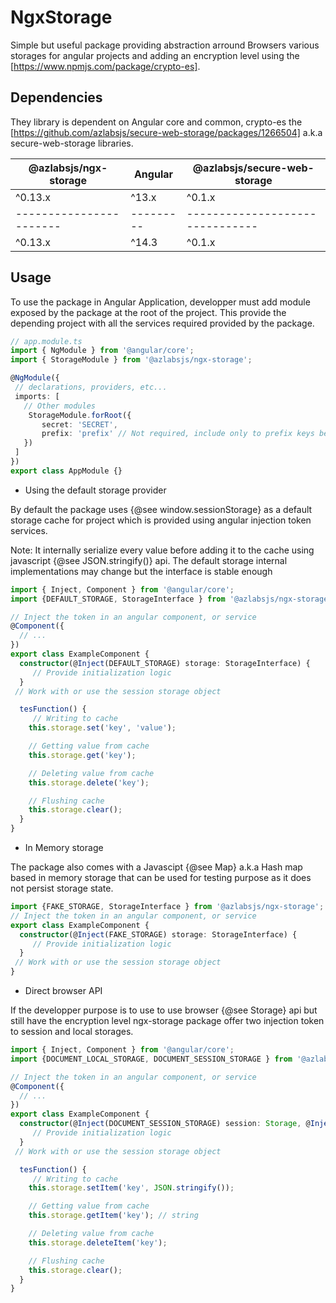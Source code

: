 # NgxStorage

Simple but useful package providing abstraction arround Browsers various storages for angular projects and adding an encryption level using the [https://www.npmjs.com/package/crypto-es].

## Dependencies

They library is dependent on Angular core and common, crypto-es the [https://github.com/azlabsjs/secure-web-storage/packages/1266504] a.k.a secure-web-storage libraries.

| @azlabsjs/ngx-storage | Angular | @azlabsjs/secure-web-storage  |
|-----------------------|---------|-------------------------------|
| ^0.13.x               | ^13.x   | ^0.1.x                        |
|-----------------------|---------|-------------------------------|
| ^0.13.x               | ^14.3   | ^0.1.x                        |

## Usage

To use the package in Angular Application, developper must add module exposed by the package at the root of the project. This provide the depending project with all the services required provided by the package.

```ts
// app.module.ts
import { NgModule } from '@angular/core';
import { StorageModule } from '@azlabsjs/ngx-storage';

@NgModule({
 // declarations, providers, etc...
 imports: [
   // Other modules
    StorageModule.forRoot({
       secret: 'SECRET',
       prefix: 'prefix' // Not required, include only to prefix keys before they are added to the cache
   })
 ]
})
export class AppModule {}
```

* Using the default storage provider

By default the package uses {@see window.sessionStorage} as a default storage cache for project which is provided using angular injection token services.

Note: It internally serialize every value before adding it to the cache
using javascript {@see JSON.stringify()} api. The default storage internal implementations may change but the interface is stable enough

```ts
import { Inject, Component } from '@angular/core';
import {DEFAULT_STORAGE, StorageInterface } from '@azlabsjs/ngx-storage';

// Inject the token in an angular component, or service
@Component({
  // ...
})
export class ExampleComponent {
  constructor(@Inject(DEFAULT_STORAGE) storage: StorageInterface) {
     // Provide initialization logic
  }
 // Work with or use the session storage object

  tesFunction() {
     // Writing to cache
    this.storage.set('key', 'value');

    // Getting value from cache
    this.storage.get('key');

    // Deleting value from cache
    this.storage.delete('key');

    // Flushing cache
    this.storage.clear();
  }
}
```

* In Memory storage

The package also comes with a Javascipt {@see Map} a.k.a Hash map based in memory storage that can be used for testing purpose as it does not persist storage state.

```ts
import {FAKE_STORAGE, StorageInterface } from '@azlabsjs/ngx-storage';
// Inject the token in an angular component, or service
export class ExampleComponent {
  constructor(@Inject(FAKE_STORAGE) storage: StorageInterface) {
     // Provide initialization logic
  }
 // Work with or use the session storage object
}
```

* Direct browser API

If the developper purpose is to use to use browser {@see Storage} api but still have the encryption level ngx-storage package offer two injection token to session and local storages.

```ts
import { Inject, Component } from '@angular/core';
import {DOCUMENT_LOCAL_STORAGE, DOCUMENT_SESSION_STORAGE } from '@azlabsjs/ngx-storage';

// Inject the token in an angular component, or service
@Component({
  // ...
})
export class ExampleComponent {
  constructor(@Inject(DOCUMENT_SESSION_STORAGE) session: Storage, @Inject(DOCUMENT_LOCAL_STORAGE) local: Storage) {
     // Provide initialization logic
  }
 // Work with or use the session storage object

  tesFunction() {
     // Writing to cache
    this.storage.setItem('key', JSON.stringify());

    // Getting value from cache
    this.storage.getItem('key'); // string

    // Deleting value from cache
    this.storage.deleteItem('key');

    // Flushing cache
    this.storage.clear();
  }
}
```
